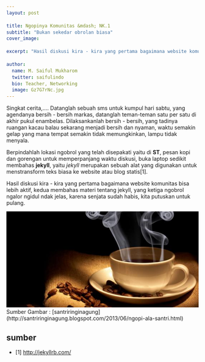 ```yaml
---
layout: post

title: Ngopinya Komunitas &mdash; NK.1
subtitle: "Bukan sekedar obrolan biasa"
cover_image: 

excerpt: "Hasil diskusi kira - kira yang pertama bagaimana website komunitas bisa lebih aktif, kedua membahas materi tentang jekyll, yang ketiga ngobrol ngalor ngidul ndak jelas, karena senjata sudah habis, kita putuskan untuk pulang."

author:
  name: M. Saiful Mukharom
  twitter: saifulindo
  bio: Teacher, Networking
  image: Gz7G7rNc.jpg
---
```


Singkat cerita,.... Datanglah sebuah sms untuk kumpul hari sabtu, yang agendanya bersih - bersih markas, datanglah teman-teman satu per satu di akhir pukul enambelas. Dilaksankanlah bersih - bersih, yang tadinya ruangan kacau balau sekarang menjadi bersih dan nyaman, waktu semakin gelap yang mana tempat semakin tidak memungkinkan, lampu tidak menyala. 

Berpindahlah lokasi ngobrol yang telah disepakati yaitu di **ST**, pesan kopi dan gorengan untuk memperpanjang waktu diskusi, buka laptop sedikit membahas **jekyll**, yaitu *jekyll* merupakan sebuah alat yang digunakan untuk menstransform teks biasa ke website atau blog statis[1].

Hasil diskusi kira - kira yang pertama bagaimana website komunitas bisa lebih aktif, kedua membahas materi tentang jekyll, yang ketiga ngobrol ngalor ngidul ndak jelas, karena senjata sudah habis, kita putuskan untuk pulang.

<div class="full zoomable"><img src="/images/gaya-ngopi-warga-ibu-kota-dari-kafe-hingga-trotoar.jpg"></div>
Sumber Gambar : [santriringinagung](http://santriringinagung.blogspot.com/2013/06/ngopi-ala-santri.html)

## sumber
- [1] http://jekyllrb.com/